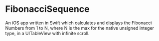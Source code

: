 # FibonacciSequence
An iOS app written in Swift which calculates and displays the Fibonacci Numbers from 1 to N, where N is the max for the native unsigned integer type, in a UITableView with infinite scroll.
